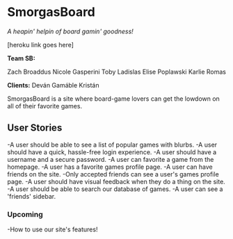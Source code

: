 # SmorgasBoard


*A heapin' helpin of board gamin' goodness!*

[heroku link goes here]

**Team SB:**

Zach Broaddus
Nicole Gasperini
Toby Ladislas
Elise Poplawski
Karlie Romas

**Clients:**
Deván Gamáble
Kristán

SmorgasBoard is a site where board-game lovers can get the lowdown on all
of their favorite games.

## User Stories

-A user should be able to see a list of popular games with blurbs.
-A user should have a quick, hassle-free login experience.
-A user should have a username and a secure password.
-A user can favorite a game from the homepage.
-A user has a favorite games profile page.
-A user can have friends on the site.
-Only accepted friends can see a user's games profile page.
-A user should have visual feedback when they do a thing on the site.
-A user should be able to search our database of games.
-A user can see a 'friends' sidebar.

### Upcoming

-How to use our site's features!

